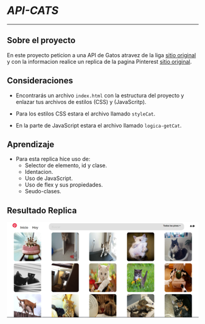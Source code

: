 # *API-CATS*
***
## Sobre el proyecto

En este proyecto peticion a una API de Gatos atravez de la liga [sitio original](https://api.thecatapi.com) y con la informacion realice un replica de la pagina Pinterest [sitio original](https://www.pinterest.com.mx).


## Consideraciones
 
* Encontrarás un archivo `index.html` con la
  estructura del proyecto y enlazar tus archivos de estilos (CSS) y (JavaScritp).

* Para los estilos CSS estara el archivo llamado `styleCat`.

* En la parte de JavaScript estara el archivo llamado `logica-getCat`.

## Aprendizaje
* Para esta replica hice uso de:
  * Selector de elemento, id y clase.
  * Identacion.
  * Uso de JavaScript.
  * Uso de flex y sus propiedades.
  * Seudo-clases.


## Resultado Replica
![Imagen](./assets/replica.png)